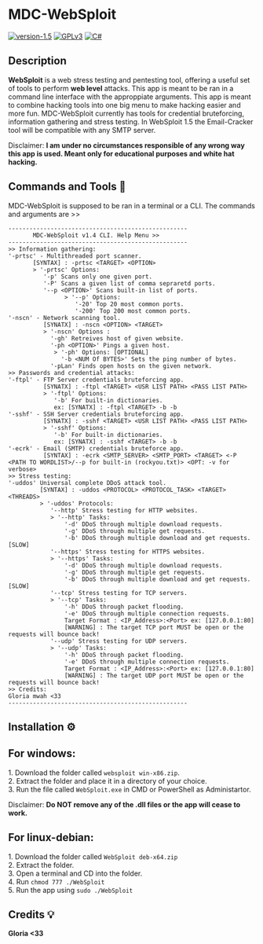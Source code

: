 # MDC-WebSploit 
[![version-1.5](https://img.shields.io/badge/version-1.5-green)](https://github.com/MishDotCom/WebSploit/releases/tag/v1.5)
[![GPLv3](https://img.shields.io/badge/license-GPLv2-blue)](https://img.shields.io/badge/license-GPLv3-blue)
[![C#](https://img.shields.io/badge/language-csharp-red)](https://img.shields.io/badge/language-c#-red)

<h2>Description</h2>

**WebSploit** is a web stress testing and pentesting tool, offering a useful set of tools to perform **web level** attacks. This app is meant to be ran in a command line interface
with the approppiate arguments. This app is meant to combine hacking tools into one big menu to make hacking easier and more fun. MDC-WebSploit currently has tools for credential
bruteforcing, information gathering and stress testing. In WebSploit 1.5 the Email-Cracker tool will be compatible with any SMTP server.

Disclaimer: **I am under no circumstances responsible of any wrong way this app is used. Meant only for educational purposes and white hat hacking.**

<h2>Commands and Tools 🧰</h2>

MDC-WebSploit is supposed to be ran in a terminal or a CLI. The commands and arguments are >>

```text
---------------------------------------------------
       MDC-WebSploit v1.4 CLI. Help Menu >>
---------------------------------------------------
>> Information gathering: 
'-prtsc' - Multithreaded port scanner. 
       [SYNTAX] : -prtsc <TARGET> <OPTION>
       > '-prtsc' Options: 
          '-p' Scans only one given port.
          '-P' Scans a given list of comma sepraretd ports.
          '--p <OPTION>' Scans built-in list of ports.
                > '--p' Options: 
                   '-20' Top 20 most common ports.
                   '-200' Top 200 most common ports.
'-nscn' - Network scanning tool. 
          [SYNATX] : -nscn <OPTION> <TARGET> 
          > '-nscn' Options : 
            '-gh' Retreives host of given website.
            '-ph <OPTION>' Pings a given host.
             > '-ph' Options: [OPTIONAL]
               '-b <NUM Of BYTES>' Sets the ping number of bytes.
            '-pLan' Finds open hosts on the given network.
>> Passwords and credential attacks:
'-ftpl' - FTP Server credentials bruteforcing app.
          [SYNATX] : -ftpl <TARGET> <USR LIST PATH> <PASS LIST PATH>
          > '-ftpl' Options:
             '-b' For built-in dictionaries.
             ex: [SYNATX] : -ftpl <TARGET> -b -b
'-sshf' - SSH Server credentials bruteforcing app.
          [SYNATX] : -sshf <TARGET> <USR LIST PATH> <PASS LIST PATH>
          > '-sshf' Options:
             '-b' For built-in dictionaries.
             ex: [SYNATX] : -sshf <TARGET> -b -b
'-ecrk' - Email (SMTP) credentials bruteforce app.
          [SYNTAX] : -ecrk <SMTP_SERVER> <SMTP_PORT> <TARGET> <-P <PATH TO WORDLIST>/--p for built-in (rockyou.txt)> <OPT: -v for verbose>
>> Stress testing:
'-uddos' Universal complete DDoS attack tool.
         [SYNTAX] : -uddos <PROTOCOL> <PROTOCOL_TASK> <TARGET> <THREADS>
         > '-uddos' Protocols:
            '--http' Stress testing for HTTP websites.
            > '--http' Tasks:
                '-d' DDoS through multiple download requests.
                '-g' DDoS through multiple get requests.
                '-b' DDoS through multiple download and get requests. [SLOW]
            '--https' Stress testing for HTTPS websites.
            > '--https' Tasks:
                '-d' DDoS through multiple download requests.
                '-g' DDoS through multiple get requests.
                '-b' DDoS through multiple download and get requests. [SLOW]
            '--tcp' Stress testing for TCP servers.
            > '--tcp' Tasks:
                '-h' DDoS through packet flooding.
                '-e' DDoS through multiple connection requests.
                Target Format : <IP_Address>:<Port> ex: [127.0.0.1:80]
                [WARNING] : The target TCP port MUST be open or the requests will bounce back!
            '--udp' Stress testing for UDP servers.
            > '--udp' Tasks:
                '-h' DDoS through packet flooding.
                '-e' DDoS through multiple connection requests.
                Target Format : <IP_Address>:<Port> ex: [127.0.0.1:80]
                [WARNING] : The target UDP port MUST be open or the requests will bounce back!
>> Credits:
Gloria mwah <33
---------------------------------------------------
```

## Installation ⚙️

<h2>For windows:</h2>
1. Download the folder called <code>websploit win-x86.zip</code>.<br>
2. Extract the folder and place it in a directory of your choice.<br>
3. Run the file called <code>WebSploit.exe</code> in CMD or PowerShell as Administartor.<br>

Disclaimer: **Do NOT remove any of the .dll files or the app will cease to work.**<br>

<h2>For linux-debian:</h2>
1. Download the folder called <code>WebSploit deb-x64.zip</code><br>
2. Extract the folder.<br>
3. Open a terminal and CD into the folder.<br>
4. Run <code>chmod 777 ./WebSploit</code><br>
5. Run the app using <code>sudo ./WebSploit</code><br>

## Credits 💡

**Gloria <33**

